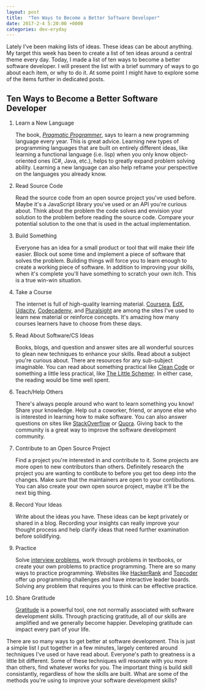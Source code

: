 ```yaml
---
layout: post
title:  "Ten Ways to Become a Better Software Developer"
date: 2017-2-4 5:20:00 +0000
categories: dev-eryday
---
```


Lately I've been making lists of ideas. These ideas can be about anything. My target this week has been to create a list of ten ideas around a central theme every day. Today, I made a list of ten ways to become a better software developer. I will present the list with a brief summary of ways to go about each item, or why to do it. At some point I might have to explore some of the items further in dedicated posts.

Ten Ways to Become a Better Software Developer
--------
1. Learn a New Language
    
    The book, [*Pragmatic Programmer*][pp], says to learn a new programming language every year. This is great advice. Learning new types of programming languages that are built on entirely different ideas, like learning a functional language (i.e. lisp) when you only know object-oriented ones (C#, Java, etc.), helps to greatly expand problem solving ability. Learning a new language can also help reframe your perspective on the languages you already know.
2. Read Source Code

    Read the source code from an open source project you've used before. Maybe it's a JavaScript library you've used or an API you're curious about. Think about the problem the code solves and envision your solution to the problem before reading the source code. Compare your potential solution to the one that is used in the actual implementation.
3. Build Something

    Everyone has an idea for a small product or tool that will make their life easier. Block out some time and implement a piece of software that solves the problem. Building things will force you to learn enough to create a working piece of software. In addition to improving your skills, when it's complete you'll have something to scratch your own itch. This is a true win-win situation.
4. Take a Course

    The internet is full of high-quality learning material. [Coursera][ca], [EdX][ed], [Udacity][ud], [Codecademy][co], and [Pluralsight][ps] are among the sites I've used to learn new material or reinforce concepts. It's amazing how many courses learners have to choose from these days. 
5. Read About Software/CS Ideas

    Books, blogs, and question and answer sites are all wonderful sources to glean new techniques to enhance your skills. Read about a subject you're curious about. There are resources for any sub-subject imaginable. You can read about something practical like [Clean Code][cc] or something a little less practical, like [The Little Schemer][tls]. In either case, the reading would be time well spent.
6. Teach/Help Others

    There's always people around who want to learn something you know! Share your knowledge. Help out a coworker, friend, or anyone else who is interested in learning how to make software. You can also answer questions on sites like [StackOverflow][so] or [Quora][qo]. Giving back to the community is a great way to improve the software development community.
7. Contribute to an Open Source Project

    Find a project you're interested in and contribute to it. Some projects are more open to new contributors than others. Definitely research the project you are wanting to contibute to before you get too deep into the changes. Make sure that the maintainers are open to your contibutions. You can also create your own open source project, maybe it'll be the next big thing.  
8. Record Your Ideas
 
   Write about the ideas you have. These ideas can be kept privately or shared in a blog. Recording your insights can really improve your thought process and help clarify ideas that need further examination before solidifying. 
9. Practice

   Solve [interview problems][ip], work through problems in textbooks, or create your own problems to practice programming. There are so many ways to practice programming. Websites like [HackerRank][hr] and [Topcoder][tc] offer up programming challenges and have interactive leader boards. Solving any problem that requires you to think can be effective practice.
10. Share Gratitude

    [Gratitude][ga] is a powerful tool, one not normally associated with software development skills. Through practicing gratitude, all of our skills are amplified and we generally become happier. Developing gratitude can impact every part of your life.
 

There are so many ways to get better at software development. This is just a simple list I put together in a few minutes, largely centered around techniques I've used or have read about. Everyone's path to greatness is a little bit different. Some of these techniques will resonate with you more than others, find whatever works for you. The important thing is build skill consistantly, regardless of how the skills are built. What are some of the methods you're using to improve your software development skills? 

[pp]: https://pragprog.com/book/tpp/the-pragmatic-programmer
[ca]: https://www.coursera.org/
[ed]: https://www.edx.org/
[ud]: https://www.udacity.com/
[co]: https://www.codecademy.com/
[ps]: https://www.pluralsight.com/
[cc]: https://www.amazon.com/Clean-Code-Handbook-Software-Craftsmanship/dp/0132350882/ref=sr_1_5?ie=UTF8&qid=1486177741&sr=8-5&keywords=software+engineering
[tls]: https://www.amazon.com/Little-Schemer-Daniel-P-Friedman/dp/0262560992/ref=sr_1_1?ie=UTF8&qid=1486177714&sr=8-1&keywords=the+little+schemer
[so]: http://stackoverflow.com/
[qo]: https://quora.com/
[ip]: http://programmingquestions.azurewebsites.net/
[hr]: https://www.hackerrank.com/
[tc]: https://www.topcoder.com/
[ga]: http://happierhuman.com/benefits-of-gratitude/